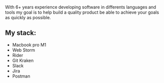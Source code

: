 
With 6+ years experience developing software in differents languages and tools my goal is to help build a quality product 
be able to achieve your goals as quickly as possible.

## My stack: 

- Macbook pro M1
- Web Storm 
- Rider 
- Git Kraken
- Slack 
- Jira 
- Postman 
